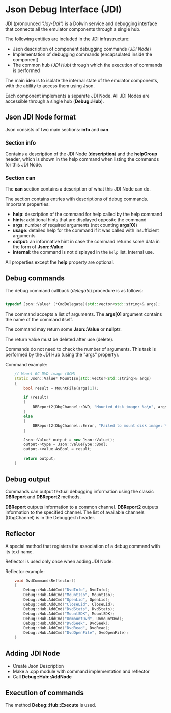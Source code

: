 # Json Debug Interface (JDI)

JDI (pronounced _"Jay-Dai"_) is a Dolwin service and debugging interface that connects all the emulator components through a single hub.

The following entities are included in the JDI infrastructure:
- Json description of component debugging commands (_JDI Node_)
- Implementation of debugging commands (encapsulated inside the component)
- The common hub (_JDI Hub_) through which the execution of commands is performed

The main idea is to isolate the internal state of the emulator components, with the ability to access them using Json.

Each component implements a separate JDI Node. All JDI Nodes are accessible through a single hub (**Debug::Hub**).

## Json JDI Node format

Json consists of two main sections: **info** and **can**.

### Section info

Contains a description of the JDI Node (**description**) and the **helpGroup** header, which is shown in the help command when listing the commands for this JDI Node.

### Section can

The **can** section contains a description of what this JDI Node can do.

The section contains entries with descriptions of debug commands. Important properties:
- **help**: description of the command for help called by the help command
- **hints**: additional hints that are displayed opposite the command
- **args**: number of required arguments (not counting **args[0]**)
- **usage**: detailed help for the command if it was called with insufficient arguments
- **output**: an informative hint in case the command returns some data in the form of **Json::Value**
- **internal**: the command is not displayed in the `help` list. Internal use.

All properties except the **help** property are optional.

## Debug commands

The debug command callback (_delegate_) procedure is as follows:

```c++

typedef Json::Value* (*CmdDelegate)(std::vector<std::string>& args);

```

The command accepts a list of arguments. The **args[0]** argument contains the name of the command itself.

The command may return some **Json::Value** or **nullptr**.

The return value must be deleted after use (delete).

Commands do not need to check the number of arguments. This task is performed by the JDI Hub (using the "args" property).

Command example:

```c++
	// Mount GC DVD image (GCM)
	static Json::Value* MountIso(std::vector<std::string>& args)
	{
		bool result = MountFile(args[1]);

		if (result)
		{
			DBReport2(DbgChannel::DVD, "Mounted disk image: %s\n", args[1].c_str());
		}
		else
		{
			DBReport2(DbgChannel::Error, "Failed to mount disk image: %s\n", args[1].c_str());
		}

		Json::Value* output = new Json::Value();
		output->type = Json::ValueType::Bool;
		output->value.AsBool = result;

		return output;
	}
```

## Debug output

Commands can output textual debugging information using the classic **DBReport** and **DBReport2** methods.

**DBReport** outputs information to a common channel. **DBReport2** outputs information to the specified channel. The list of available channels (DbgChannel) is in the Debugger.h header.

## Reflector

A special method that registers the association of a debug command with its text name.

Reflector is used only once when adding JDI Node.

Reflector example:

```c++
	void DvdCommandsReflector()
	{
		Debug::Hub.AddCmd("DvdInfo", DvdInfo);
		Debug::Hub.AddCmd("MountIso", MountIso);
		Debug::Hub.AddCmd("OpenLid", OpenLid);
		Debug::Hub.AddCmd("CloseLid", CloseLid);
		Debug::Hub.AddCmd("DvdStats", DvdStats);
		Debug::Hub.AddCmd("MountSDK", MountSDK);
		Debug::Hub.AddCmd("UnmountDvd", UnmountDvd);
		Debug::Hub.AddCmd("DvdSeek", DvdSeek);
		Debug::Hub.AddCmd("DvdRead", DvdRead);
		Debug::Hub.AddCmd("DvdOpenFile", DvdOpenFile);
	}
```

## Adding JDI Node

- Create Json Description
- Make a .cpp module with command implementation and reflector
- Call **Debug::Hub::AddNode**

## Execution of commands

The method **Debug::Hub::Execute** is used.
